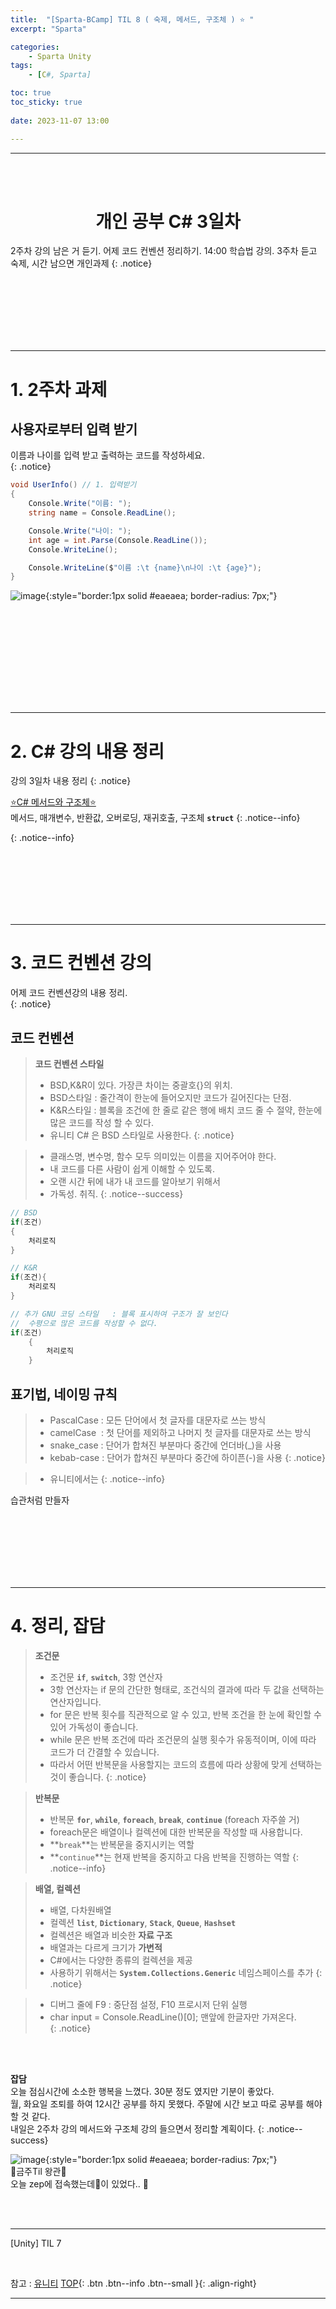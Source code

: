 ```yaml
---
title:  "[Sparta-BCamp] TIL 8 ( 숙제, 메서드, 구조체 ) ⭐ "
excerpt: "Sparta"

categories:
    - Sparta Unity
tags:
    - [C#, Sparta]

toc: true
toc_sticky: true
 
date: 2023-11-07 13:00

---
```

- - -
<BR><BR>

<center><H1> 개인 공부 C# 3일차   </H1></center>
2주차 강의 남은 거 듣기.   
어제 코드 컨벤션 정리하기.  
14:00 학습법 강의.  
3주차 듣고 숙제, 시간 남으면 개인과제  
{: .notice}

<br><br><br><br><br><br>
- - - 

# 1. 2주차 과제

## 사용자로부터 입력 받기

이름과 나이를 입력 받고 출력하는 코드를 작성하세요.  
{: .notice}

<div class="notice--primary" markdown="1"> 

```c# 
void UserInfo() // 1. 입력받기
{
    Console.Write("이름: ");
    string name = Console.ReadLine();

    Console.Write("나이: ");
    int age = int.Parse(Console.ReadLine());
    Console.WriteLine();

    Console.WriteLine($"이름 :\t {name}\n나이 :\t {age}");
}
```
</div>

![image](https://github.com/levell1/levell1.github.io/assets/96651722/71417b69-2b8c-4465-842b-c16d610c8218){:style="border:1px solid #eaeaea; border-radius: 7px;"}  

<br><br>


<br><br><br><br><br><br>
- - - 

# 2. C# 강의 내용 정리
강의 3일차 내용 정리
{: .notice}

[⭐C# 메서드와 구조체⭐](https://levell1.github.io/sparta%20c%20sharp/SpartaCsharp6/)  
메서드, 매개변수, 반환값, 오버로딩, 재귀호출, 구조체 **`struct`**
{: .notice--info}


{: .notice--info}



<br><br><br><br><br><br>
- - - 

# 3. 코드 컨벤션 강의
어제 코드 컨벤션강의 내용 정리.  
{: .notice}

## 코드 컨벤션

> **코드 컨벤션 스타일** 
>   -   BSD,K&R이 있다.  가장큰 차이는 중괄호{}의 위치.  
>   -   BSD스타일 : 줄간격이 한눈에 들어오지만 코드가 길어진다는 단점.
>   -   K&R스타일 : 블록을 조건에 한 줄로 같은 행에 배치 코드 줄 수 절약, 한눈에 많은 코드를 작성 할 수 있다.
>   -   유니티 C# 은 BSD 스타일로 사용한다.
{: .notice}

>   -   클래스명, 변수명, 함수 모두 의미있는 이름을 지어주어야 한다.
>   -   내 코드를 다른 사람이 쉽게 이해할 수 있도록.
>   -   오랜 시간 뒤에 내가 내 코드를 알아보기 위해서
>   -   가독성. 취직.
{: .notice--success}

<div class="notice--primary" markdown="1"> 

```c# 
// BSD
if(조건)
{
    처리로직
}

// K&R
if(조건){
    처리로직
}

// 추가 GNU 코딩 스타일   : 블록 표시하여 구조가 잘 보인다
//  수평으로 많은 코드를 작성할 수 없다.
if(조건)
    {
        처리로직
    }
```
</div>

## 표기법, 네이밍 규칙


> - PascalCase  : 모든 단어에서 첫 글자를 대문자로 쓰는 방식
> - camelCase&nbsp;   : 첫 단어를 제외하고 나머지 첫 글자를 대문자로 쓰는 방식
> - snake_case  : 단어가 합쳐진 부분마다 중간에 언더바(_)을 사용 
> - kebab-case  : 단어가 합쳐진 부분마다 중간에 하이픈(-)을 사용 
{: .notice}


> - 유니티에서는 
{: .notice--info}


습관처럼 만들자

<br><br><br><br><br><br>
- - - 

# 4. 정리, 잡담

> **조건문**
> - 조건문 **`if`**, **`switch`**, 3항 연산자  
> - 3항 연산자는 if 문의 간단한 형태로, 조건식의 결과에 따라 두 값을 선택하는 연산자입니다.
> - for 문은 반복 횟수를 직관적으로 알 수 있고, 반복 조건을 한 눈에 확인할 수 있어 가독성이 좋습니다.
> - while 문은 반복 조건에 따라 조건문의 실행 횟수가 유동적이며, 이에 따라 코드가 더 간결할 수 있습니다.
> - 따라서 어떤 반복문을 사용할지는 코드의 흐름에 따라 상황에 맞게 선택하는 것이 좋습니다.
{: .notice}

> **반복문**
> - 반복문 **`for`**, **`while`**, **`foreach`**, **`break`**, **`continue`**    (foreach 자주쓸 거)
> - foreach문은 배열이나 컬렉션에 대한 반복문을 작성할 때 사용합니다. 
> - **`break`**는 반복문을 중지시키는 역할
> - **`continue`**는 현재 반복을 중지하고 다음 반복을 진행하는 역할
{: .notice--info}


> **배열, 컬렉션**
> - 배열, 다차원배열
> - 컬렉션 **`list`**, **`Dictionary`**, **`Stack`**, **`Queue`**, **`Hashset`**    
> - 컬렉션은 배열과 비슷한 **자료 구조**
> - 배열과는 다르게 크기가 **가변적**
> - C#에서는 다양한 종류의 컬렉션을 제공
> - 사용하기 위해서는 **`System.Collections.Generic`** 네임스페이스를 추가
{: .notice}

> - 디버그 줄에 F9 : 중단점 설정, F10 프로시저 단위 실행
> - char input = Console.ReadLine()[0]; 맨앞에 한글자만 가져온다.  
{: .notice}

<br><br>

**잡담**  
오늘 점심시간에 소소한 행복을 느꼈다. 30분 정도 였지만 기분이 좋았다.  
월, 화요일 조퇴를 하여 12시간 공부를 하지 못했다. 주말에 시간 보고 따로 공부를 해야 할 것 같다.  
내일은 2주차 강의 메서드와 구조체 강의 들으면서 정리할 계획이다. 
{: .notice--success}

![image](https://github.com/levell1/levell1.github.io/assets/96651722/2eb7bf00-c498-4083-8251-2b208e30cffa){:style="border:1px solid #eaeaea; border-radius: 7px;"}   
👑금주Til 왕관👑  
오늘 zep에 접속했는데👑이 있었다.. 🙌  


<br><br>
- - - 

[Unity] TIL 7

<br>

참고 : [유니티](https://docs.unity3d.com/kr/)
[TOP](#){: .btn .btn--info .btn--small }{: .align-right}
<br>
- - -
